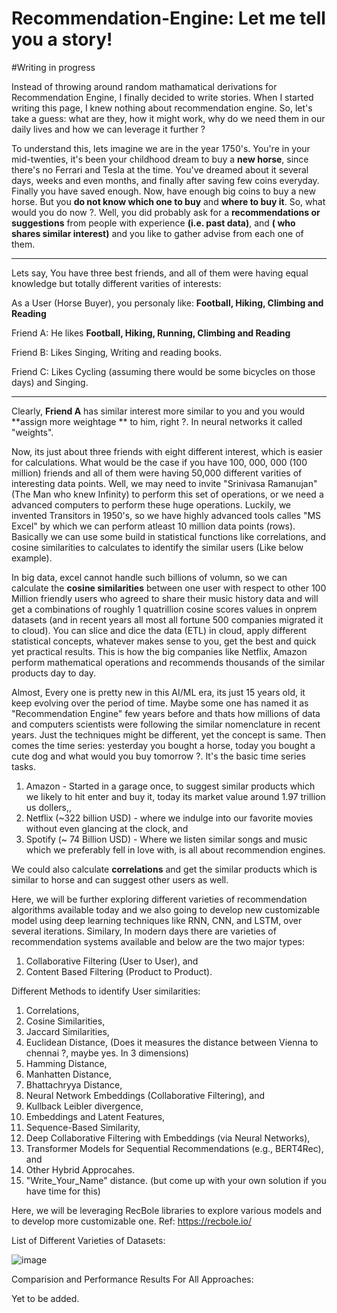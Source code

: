 # Recommendation-Engine: Let me tell you a story!

#Writing in progress

Instead of throwing around random mathamatical derivations for Recommendation Engine, I finally decided to write stories. When I started writing this page, I knew nothing about recommendation engine.  So, let's take a guess: what are they, how it might work, why do we need them in our daily lives and how we can leverage it further ?

To understand this, lets imagine we are in the year 1750's. You're in your mid-twenties, it's been your childhood dream to buy a **new horse**, since there's no Ferrari and Tesla at the time. You've dreamed about it several days, weeks and even months, and finally after saving few coins everyday. Finally you have saved enough. Now, have enough big coins to buy a new horse. But you **do not know which one to buy** and **where to buy it**. So, what would you do now ?. Well, you did probably ask for a **recommendations or suggestions** from people with experience **(i.e. past data)**, and **( who shares similar interest)** and you like to gather advise from each one of them. 

----------------------------------------------------------------------------------------------------------------
Lets say, You have three best friends, and all of them were having equal knowledge but totally different varities of interests:

As a User (Horse Buyer), you personaly like: **Football, Hiking, Climbing and Reading**

Friend A: He likes **Football, Hiking, Running, Climbing and Reading**

Friend B: Likes Singing, Writing and reading books.

Friend C: Likes Cycling (assuming there would be some bicycles on those days) and Singing.  

----------------------------------------------------------------------------------------------------------------

Clearly,  **Friend A** has similar interest more similar to you and you would **assign more weightage ** to him, right ?. In neural networks it called "weights". 

Now, its just about three friends with eight different interest, which is easier for calculations. What would be the case if you have 100, 000, 000 (100 million) friends and all of them were having 50,000 different varities of interesting data points. Well, we may need to invite "Srinivasa Ramanujan" (The Man who knew Infinity) to perform this set of operations, or we need a advanced computers to perform these huge operations. Luckily, we invented Transitors in 1950's, so we have highly advanced tools calles "MS Excel" by which we can perform atleast 10 million data points (rows). Basically we can use some build in statistical functions like correlations, and cosine similarities to calculates to identify the similar users (Like below example).

In big data, excel cannot handle such billions of volumn, so we can calculate the **cosine similarities** between one user with respect to other 100 Million friendly users who agreed to share their music history data and will get a combinations of roughly 1 quatrillion cosine scores values in onprem datasets (and in recent years all most all fortune 500 companies migrated it to cloud).  You can slice and dice the data (ETL) in cloud, apply different statistical concepts, whatever makes sense to you, get the best and quick yet practical results. This is how the big companies like Netflix, Amazon perform mathematical operations and recommends thousands of the similar products day to day. 

Almost, Every one is pretty new in this AI/ML era, its just 15 years old, it keep evolving over the period of time. Maybe some one has named it as "Recommendation Engine" few years before and thats how millions of data and computers scientists were following the similar nomenclature in recent years. Just the techniques might be different, yet the concept is same. Then comes the time series: yesterday you bought a horse, today you bought a cute dog and what would you buy tomorrow ?. It's the basic time series tasks. 

 1. Amazon - Started in a garage once, to suggest similar products which we likely to hit enter and buy it, today its market value around 1.97 trillion us dollers,,
 2. Netflix (~322 billion USD) - where we indulge into our favorite movies without even glancing at the clock, and
 3. Spotify (~ 74 Billion USD) - Where we listen similar songs and music which we preferably fell in love with, is all about recommendion engines. 

We could also calculate **correlations** and get the similar products which is similar to horse and can suggest other users as well. 

Here, we will be further exploring different varieties of recommendation algorithms available today and we also going to develop new customizable model using deep learning techniques like RNN, CNN, and LSTM, over several iterations. Similary, In modern days there are varieties of recommendation systems available and below are the two major types:
1. Collaborative Filtering (User to User), and
2. Content Based Filtering (Product to Product).

Different Methods to identify User similarities:
1. Correlations,
2. Cosine Similarities,
3. Jaccard Similarities,
4. Euclidean Distance, (Does it measures the distance between Vienna to chennai ?, maybe yes. In 3 dimensions)
5. Hamming Distance, 
6. Manhatten Distance,
7. Bhattachryya Distance,
8. Neural Network Embeddings (Collaborative Filtering), and
9. Kullback Leibler divergence,
10. Embeddings and Latent Features,
11. Sequence-Based Similarity,
12. Deep Collaborative Filtering with Embeddings (via Neural Networks),
13. Transformer Models for Sequential Recommendations (e.g., BERT4Rec), and 
14. Other Hybrid Approcahes.
15. "Write_Your_Name" distance. (but come up with your own solution if you have time for this)

Here, we will be leveraging RecBole libraries to explore various models and to develop more customizable one. Ref: https://recbole.io/

List of Different Varieties of Datasets:

![image](https://github.com/user-attachments/assets/e842adf0-6eaa-48b7-9ffa-68312db0788e)

Comparision and Performance Results For All Approaches:

Yet to be added.

